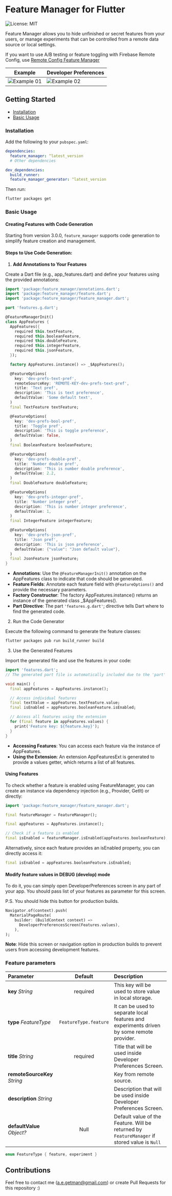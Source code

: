 # Feature Manager for Flutter

![License: MIT](https://img.shields.io/badge/Licence-MIT-success.svg)

Feature Manager allows you to hide unfinished or secret features from your users, or manage experiments that can be controlled from a remote data source or local settings.

If you want to use A/B testing or feature toggling with Firebase Remote Config, use [Remote Config Feature Manager](https://pub.dev/packages/remote_config_feature_manager)

| Example                                   | Developer Preferences                     |
| ----------------------------------------- | ----------------------------------------- |
| ![Example 01](/doc/feature-manager-1.png) | ![Example 02](/doc/feature-manager-2.png) |

## Getting Started

- [Installation](#installation)
- [Basic Usage](#basic-usage)

### Installation

Add the following to your `pubspec.yaml`:

```yaml
dependencies:
  feature_manager: ^latest_version
  # Other dependencies

dev_dependencies:
  build_runner:
  feature_manager_generator: ^latest_version
```

Then run:

```bash
flutter packages get
```

### Basic Usage

#### Creating Features with Code Generation

Starting from version 3.0.0, `feature_manager` supports code generation to simplify feature creation and management.

#### Steps to Use Code Generation:

1. **Add Annotations to Your Features**

Create a Dart file (e.g., app_features.dart) and define your features using the provided annotations:

```dart
import 'package:feature_manager/annotations.dart';
import 'package:feature_manager/feature.dart';
import 'package:feature_manager/feature_manager.dart';

part 'features.g.dart';

@FeatureManagerInit()
class AppFeatures {
  AppFeatures({
    required this.textFeature,
    required this.booleanFeature,
    required this.doubleFeature,
    required this.integerFeature,
    required this.jsonFeature,
  });

  factory AppFeatures.instance() => _$AppFeatures();

  @FeatureOptions(
    key: 'dev-prefs-text-pref',
    remoteSourceKey: 'REMOTE-KEY-dev-prefs-text-pref',
    title: 'Text pref',
    description: 'This is text preference',
    defaultValue: 'Some default text',
  )
  final TextFeature textFeature;

  @FeatureOptions(
    key: 'dev-prefs-bool-pref',
    title: 'Toggle pref',
    description: 'This is toggle preference',
    defaultValue: false,
  )
  final BooleanFeature booleanFeature;

  @FeatureOptions(
    key: 'dev-prefs-double-pref',
    title: 'Number double pref',
    description: 'This is number double preference',
    defaultValue: 2.2,
  )
  final DoubleFeature doubleFeature;

  @FeatureOptions(
    key: 'dev-prefs-integer-pref',
    title: 'Number integer pref',
    description: 'This is number integer preference',
    defaultValue: 1,
  )
  final IntegerFeature integerFeature;

  @FeatureOptions(
    key: 'dev-prefs-json-pref',
    title: 'Json pref',
    description: 'This is json preference',
    defaultValue: {"value": "Json default value"},
  )
  final JsonFeature jsonFeature;
}
```

- **Annotations**: Use the `@FeatureManagerInit()` annotation on the AppFeatures class to indicate that code should be generated.
- **Feature Fields**: Annotate each feature field with `@FeatureOptions()` and provide the necessary parameters.
- **Factory Constructor**: The factory AppFeatures.instance() returns an instance of the generated class \_$AppFeatures().
- **Part Directive**: The part `'features.g.dart'`; directive tells Dart where to find the generated code.

2. Run the Code Generator

Execute the following command to generate the feature classes:

```dart
flutter packages pub run build_runner build
```

3. Use the Generated Features

Import the generated file and use the features in your code:

```dart
import 'features.dart';
// The generated part file is automatically included due to the 'part' directive.

void main() {
  final appFeatures = AppFeatures.instance();

  // Access individual features
  final textValue = appFeatures.textFeature.value;
  final isEnabled = appFeatures.booleanFeature.isEnabled;

  // Access all features using the extension
  for (final feature in appFeatures.values) {
    print('Feature key: ${feature.key}');
  }
}
```

- **Accessing Features**: You can access each feature via the instance of AppFeatures.
- **Using the Extension**: An extension AppFeaturesExt is generated to provide a values getter, which returns a list of all features.

#### Using Features

To check whether a feature is enabled using FeatureManager, you can create an instance via dependency injection (e.g., Provider, GetIt) or directly:

```dart
import 'package:feature_manager/feature_manager.dart';

final featureManager = FeatureManager();

final appFeatures = AppFeatures.instance();

// Check if a feature is enabled
final isEnabled = featureManager.isEnabled(appFeatures.booleanFeature);
```

Alternatively, since each feature provides an isEnabled property, you can directly access it:

```dart
final isEnabled = appFeatures.booleanFeature.isEnabled;
```

#### Modify feature values in DEBUG (develop) mode

To do it, you can simply open DeveloperPreferences screen in any part of your app.
You should pass list of your features as parameter for this screen.

P.S. You should hide this button for production builds.

```dart
Navigator.of(context).push(
  MaterialPageRoute(
    builder: (BuildContext context) =>
      DeveloperPreferencesScreen(Features.values),
    ),
);
```

**Note**: Hide this screen or navigation option in production builds to prevent users from accessing development features.

### Feature parameters

| Parameter                    |        Default        | Description                                                                                  |
| :--------------------------- | :-------------------: | :------------------------------------------------------------------------------------------- |
| **key** _String_             |       required        | This key will be used to store value in local storage.                                       |
| **type** _FeatureType_       | `FeatureType.feature` | It can be used to separate local features and experiments driven by some remote provider.    |
| **title** _String_           |       required        | Title that will be used inside Developer Preferences Screen.                                 |
| **remoteSourceKey** _String_ |                       | Key from remote source.                                                                      |
| **description** _String_     |                       | Description that will be used inside Developer Preferences Screen.                           |
| **defaultValue** _Object?_   |         Null          | Default value of the Feature. Will be returned by `FeatureManager` if stored value is `Null` |

```dart
enum FeatureType { feature, experiment }
```

## Contributions

Feel free to contact me (a.e.getman@gmail.com) or create Pull Requests for this repository :)
